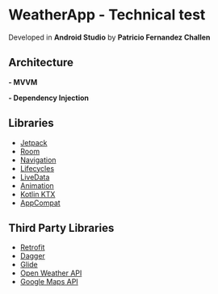 # WeatherApp - Technical test

Developed in **Android Studio** by **Patricio Fernandez Challen** 

## Architecture

**- MVVM**

**- Dependency Injection**

## Libraries

 - [Jetpack](https://developer.android.com/jetpack/?gclid=EAIaIQobChMIqeeQhObQ6QIVvOy1Ch3eTAgQEAAYASAAEgLWfPD_BwE&gclsrc=aw.ds)
 - [Room](https://developer.android.com/jetpack/androidx/releases/room)
 - [Navigation](https://developer.android.com/guide/navigation/navigation-getting-started)
 - [Lifecycles](https://developer.android.com/topic/libraries/architecture/lifecycle)
 - [LiveData](https://developer.android.com/topic/libraries/architecture/livedata)
 - [Animation](https://developer.android.com/training/animation)
 - [Kotlin KTX](https://developer.android.com/kotlin/ktx)
 - [AppCompat](https://developer.android.com/topic/libraries/support-library/packages#v7-appcompat)

## Third Party Libraries

 - [Retrofit](https://square.github.io/retrofit/)
 - [Dagger](https://github.com/google/dagger)
 - [Glide](https://github.com/bumptech/glide)
 - [Open Weather API](https://openweathermap.org/api)
 - [Google Maps API](https://developers.google.com/maps/documentation/android-sdk/intro)
